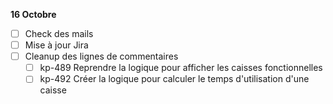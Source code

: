 **16 Octobre**
- [ ] Check des mails
- [ ] Mise à jour Jira
- [ ] Cleanup des lignes de commentaires
    - [ ] kp-489 Reprendre la logique pour afficher les caisses fonctionnelles
    - [ ] kp-492 Créer la logique pour calculer le temps d'utilisation d'une caisse
